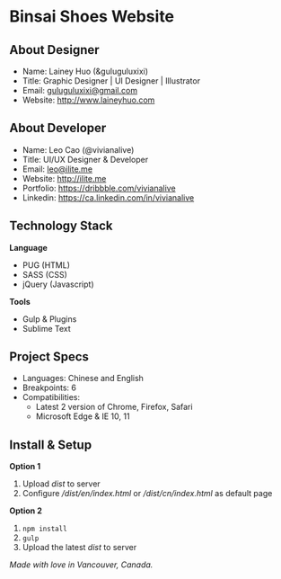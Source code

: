 #   Binsai Shoes Website

## About Designer

-   Name: Lainey Huo (&guluguluxixi)
-   Title: Graphic Designer | UI Designer | Illustrator
-   Email: guluguluxixi@gmail.com
-   Website: http://www.laineyhuo.com

##  About Developer

-   Name: Leo Cao (@vivianalive)
-   Title: UI/UX Designer & Developer
-   Email: leo@ilite.me
-   Website: http://ilite.me
-   Portfolio: https://dribbble.com/vivianalive
-   Linkedin: https://ca.linkedin.com/in/vivianalive

##  Technology Stack

**Language**

-   PUG (HTML)
-   SASS (CSS)
-   jQuery (Javascript)

**Tools**

-   Gulp & Plugins
-   Sublime Text

##  Project Specs

-   Languages: Chinese and English
-   Breakpoints: 6
-   Compatibilities:
    -   Latest 2 version of Chrome, Firefox, Safari
    -   Microsoft Edge & IE 10, 11

##  Install & Setup

**Option 1**

1.  Upload *dist* to server
2.  Configure */dist/en/index.html* or */dist/cn/index.html* as default page

**Option 2**

1.  `npm install`
2.  `gulp`
3.  Upload the latest *dist* to server

*Made with love in Vancouver, Canada.*

